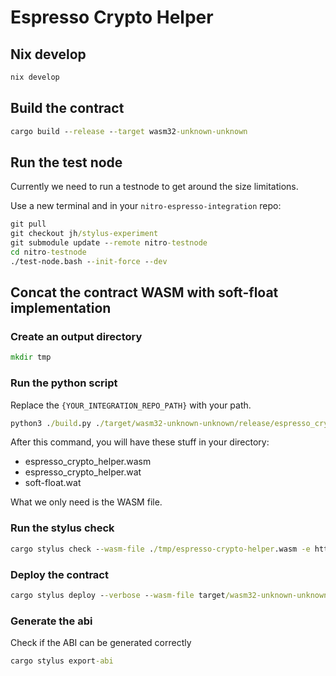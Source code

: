 # Espresso Crypto Helper

## Nix develop

```cmd
nix develop
```

## Build the contract

```cmd
cargo build --release --target wasm32-unknown-unknown
```

## Run the test node

Currently we need to run a testnode to get around the size limitations.

Use a new terminal and in your `nitro-espresso-integration` repo:

```cmd
git pull
git checkout jh/stylus-experiment
git submodule update --remote nitro-testnode
cd nitro-testnode
./test-node.bash --init-force --dev
```

## Concat the contract WASM with soft-float implementation

### Create an output directory

```cmd
mkdir tmp
```

### Run the python script

Replace the `{YOUR_INTEGRATION_REPO_PATH}` with your path.

```cmd
python3 ./build.py ./target/wasm32-unknown-unknown/release/espresso_crypto_helper.wasm {YOUR_INTEGRATION_REPO_PATH}/target/machines/latest/soft-float.wasm ./tmp
```

After this command, you will have these stuff in your directory:

- espresso_crypto_helper.wasm
- espresso_crypto_helper.wat
- soft-float.wat

What we only need is the WASM file.

### Run the stylus check

```cmd
cargo stylus check --wasm-file ./tmp/espresso-crypto-helper.wasm -e http://localhost:8547
```

### Deploy the contract

```cmd
cargo stylus deploy --verbose --wasm-file target/wasm32-unknown-unknown/release/stylus_hello_world.wasm --endpoint http://localhost:8547 --private-key 0xdc04c5399f82306ec4b4d654a342f40e2e0620fe39950d967e1e574b32d4dd36
```

### Generate the abi

Check if the ABI can be generated correctly

```cmd
cargo stylus export-abi
```
